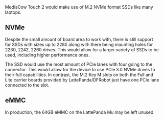 MediaCow Touch 2 would make use of M.2 NVMe format SSDs like many laptops.

## NVMe
Despite the small amount of board area to work with, there is still support for SSDs with sizes up to 2280 along with there being mounting holes for 2230, 2242, 2260 drives. This would allow for a larger variety of SSDs to be used, including higher performance ones.

The SSD would use the most amount of PCIe lanes with four going to the connector. This would allow for the device to use PCIe 3.0 NVMe drives to their full capabilities. In contrast, the M.2 Key M slots on both the Full and Lite carrier boards provided by LattePanda/DFRobot just have one PCIe lane connected to the slot. 

## eMMC
In production, the 64GB eMMC on the LattePanda Mu may be left unused.
